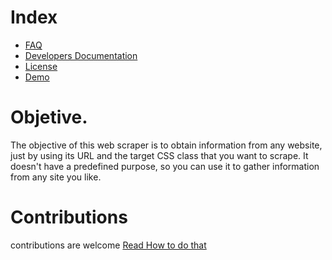 # Index

- [FAQ](https://github.com/yamilt351/scraper/blob/master/src/FAQ.md)
- [Developers Documentation](https://github.com/yamilt351/scraper/blob/master/src/Developers.md)
- [License](https://github.com/yamilt351/scraper/blob/master/src/License.md)
- [Demo](https://scraper-5ask.onrender.com/public/html.html)

# Objetive.

The objective of this web scraper is to obtain information from any website, just by using its URL and the target CSS class that you want to scrape. It doesn't have a predefined purpose, so you can use it to gather information from any site you like.                   

# Contributions
contributions are welcome
[Read How to do that](https://github.com/yamilt351/scraper/blob/master/src/Developers.md)
